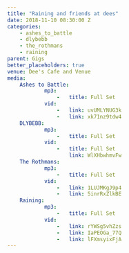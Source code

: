 ```yaml
---
title: "Raining and friends at dees"
date: 2018-11-10 08:30:00 Z
categories:
    - ashes_to_battle
    - dlybebb
    - the_rothmans
    - raining
parent: Gigs
better_placeholders: true
venue: Dee's Cafe and Venue
media:
    Ashes to Battle:
            mp3:
                -   title: Full Set
            vid:
                -   link: uvUMLYNUG3k
                -   link: xk71nz9tdw4
    DLYBEBB:
            mp3:
                -   title: Full Set
            vid:
                -   title: Full Set
                    link: WlXHbwhmvFw
    The Rothmans:
            mp3:
                -   title: Full Set
            vid:
                -   link: 1LUJMKgJ9p4
                -   link: 5inrRxZlkBE
    Raining:
            mp3:
                -   title: Full Set
            vid:
                -   link: rYWSg5vhZzs
                -   link: IaPEOGa_77Q
                -   link: lFXmsyixFjA
---
```


